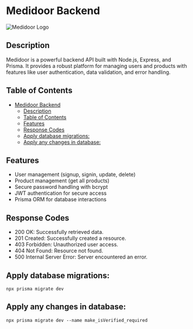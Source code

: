 # Medidoor Backend

![Medidoor Logo](https://via.placeholder.com/150) <!-- Replace with your project logo -->

## Description

Medidoor is a powerful backend API built with Node.js, Express, and Prisma. It provides a robust platform for managing users and products with features like user authentication, data validation, and error handling.

## Table of Contents

- [Medidoor Backend](#medidoor-backend)
  - [Description](#description)
  - [Table of Contents](#table-of-contents)
  - [Features](#features)
  - [Response Codes](#response-codes)
  - [Apply database migrations:](#apply-database-migrations)
  - [Apply any changes in database:](#apply-any-changes-in-database)

## Features

- User management (signup, signin, update, delete)
- Product management (get all products)
- Secure password handling with bcrypt
- JWT authentication for secure access
- Prisma ORM for database interactions

## Response Codes

 - 200 OK: Successfully retrieved data.
 - 201 Created: Successfully created a resource.
 - 403 Forbidden: Unauthorized user access.
 - 404 Not Found: Resource not found.
 - 500 Internal Server Error: Server encountered an error.

## Apply database migrations:
`npx prisma migrate dev`

## Apply any changes in database:
`npx prisma migrate dev --name make_isVerified_required`